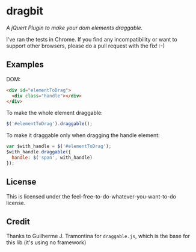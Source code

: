 # dragbit

*A jQuert Plugin to make your dom elements draggable.*

I've ran the tests in Chrome. If you find any incompatibility or want to support other browsers, please do a pull request with the fix! :-)

## Examples

DOM:

```html
<div id="elementToDrag">
  <div class="handle"></div>
</div>
```

To make the whole element draggable:

```js
$('#elementToDrag').draggable();
```

To make it draggable only when dragging the handle element:

```js
var $with_handle = $('#elementToDrag');
$with_handle.draggable({
  handle: $('span', with_handle)
});
```

## License

This is licensed under the feel-free-to-do-whatever-you-want-to-do license.

## Credit

Thanks to Guilherme J. Tramontina for `draggable.js`, which is the base for this lib (it's using no framework)
